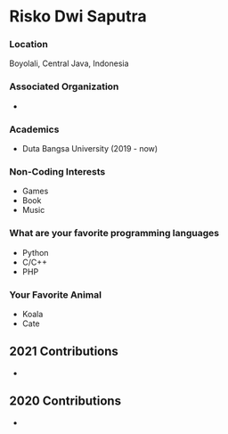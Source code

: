 # Risko Dwi Saputra

### Location

Boyolali, Central Java, Indonesia

### Associated Organization

-

### Academics

- Duta Bangsa University (2019 - now)

### Non-Coding Interests

- Games
- Book
- Music

### What are your favorite programming languages

- Python
- C/C++
- PHP

### Your Favorite Animal

- Koala
- Cate

## 2021 Contributions

- 

## 2020 Contributions

- 